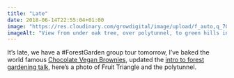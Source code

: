 ```yaml
---
title: "Late"
date: 2018-06-14T22:55:04+01:00
image: "https://res.cloudinary.com/growdigital/image/upload/f_auto,q_70,w_736/v1543929583/view-42802795151.jpg"
imageAlt: "View from under oak tree, over polytunnel, to green hills in background"
---
```


It’s late, we have a #ForestGarden group tour tomorrow, I’ve baked the world famous [Chocolate Vegan Brownies](http://simp.ly/publish/L624C8), updated the [intro to forest gardening talk](https://www.forestgarden.wales/talks/intro/#1), here’s a photo of Fruit Triangle and the polytunnel. 
